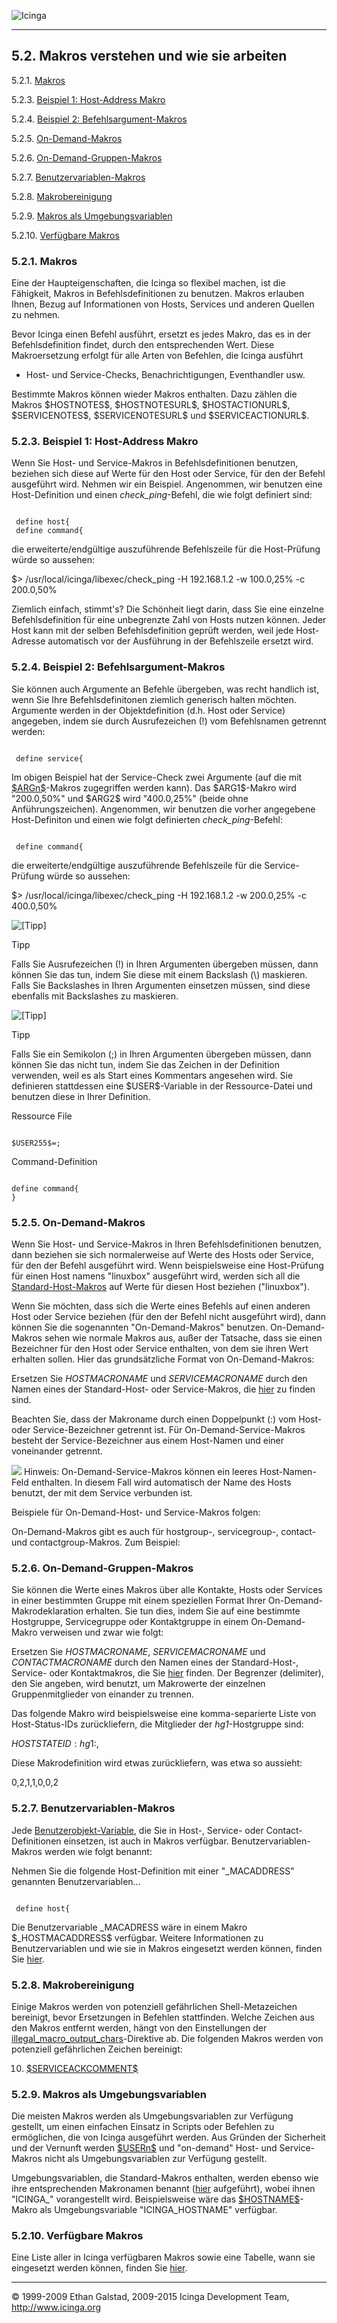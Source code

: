  ![Icinga](../images/logofullsize.png "Icinga") 

* * * * *

5.2. Makros verstehen und wie sie arbeiten
------------------------------------------

5.2.1. [Makros](macros.md#introduction)


5.2.3. [Beispiel 1: Host-Address Makro](macros.md#hostaddressexample)

5.2.4. [Beispiel 2:
Befehlsargument-Makros](macros.md#commandargexample)

5.2.5. [On-Demand-Makros](macros.md#ondemand)

5.2.6. [On-Demand-Gruppen-Makros](macros.md#ondemandgroup)

5.2.7. [Benutzervariablen-Makros](macros.md#customvar)

5.2.8. [Makrobereinigung](macros.md#cleaning)

5.2.9. [Makros als Umgebungsvariablen](macros.md#environmentvars)

5.2.10. [Verfügbare Makros](macros.md#availablelist)

### 5.2.1. Makros

Eine der Haupteigenschaften, die Icinga so flexibel machen, ist die
Fähigkeit, Makros in Befehlsdefinitionen zu benutzen. Makros erlauben
Ihnen, Bezug auf Informationen von Hosts, Services und anderen Quellen
zu nehmen.


Bevor Icinga einen Befehl ausführt, ersetzt es jedes Makro, das es in
der Befehlsdefinition findet, durch den entsprechenden Wert. Diese
Makroersetzung erfolgt für alle Arten von Befehlen, die Icinga ausführt
- Host- und Service-Checks, Benachrichtigungen, Eventhandler usw.

Bestimmte Makros können wieder Makros enthalten. Dazu zählen die Makros
\$HOSTNOTES\$, \$HOSTNOTESURL\$, \$HOSTACTIONURL\$, \$SERVICENOTES\$,
\$SERVICENOTESURL\$ und \$SERVICEACTIONURL\$.

### 5.2.3. Beispiel 1: Host-Address Makro

Wenn Sie Host- und Service-Makros in Befehlsdefinitionen benutzen,
beziehen sich diese auf Werte für den Host oder Service, für den der
Befehl ausgeführt wird. Nehmen wir ein Beispiel. Angenommen, wir
benutzen eine Host-Definition und einen *check\_ping*-Befehl, die wie
folgt definiert sind:

<pre><code>
 define host{
 define command{
</code></pre>

die erweiterte/endgültige auszuführende Befehlszeile für die
Host-Prüfung würde so aussehen:

</code></pre> 
$> /usr/local/icinga/libexec/check_ping -H 192.168.1.2 -w 100.0,25% -c 200.0,50%
</code></pre>

Ziemlich einfach, stimmt's? Die Schönheit liegt darin, dass Sie eine
einzelne Befehlsdefinition für eine unbegrenzte Zahl von Hosts nutzen
können. Jeder Host kann mit der selben Befehlsdefinition geprüft werden,
weil jede Host-Adresse automatisch vor der Ausführung in der
Befehlszeile ersetzt wird.

### 5.2.4. Beispiel 2: Befehlsargument-Makros

Sie können auch Argumente an Befehle übergeben, was recht handlich ist,
wenn Sie Ihre Befehlsdefinitonen ziemlich generisch halten möchten.
Argumente werden in der Objektdefinition (d.h. Host oder Service)
angegeben, indem sie durch Ausrufezeichen (!) vom Befehlsnamen getrennt
werden:

<pre><code>
 define service{
</code></pre>

Im obigen Beispiel hat der Service-Check zwei Argumente (auf die mit
[\$ARGn\$](macrolist.md#macrolist-arg)-Makros zugegriffen werden
kann). Das \$ARG1\$-Makro wird "200.0,50%" und \$ARG2\$ wird "400.0,25%"
(beide ohne Anführungszeichen). Angenommen, wir benutzen die vorher
angegebene Host-Definiton und einen wie folgt definierten
*check\_ping*-Befehl:

<pre><code>
 define command{
</code></pre>

die erweiterte/endgültige auszuführende Befehlszeile für die
Service-Prüfung würde so aussehen:

</code></pre> 
$> /usr/local/icinga/libexec/check_ping -H 192.168.1.2 -w 200.0,25% -c 400.0,50%
</code></pre>

![[Tipp]](../images/tip.png)

Tipp

Falls Sie Ausrufezeichen (!) in Ihren Argumenten übergeben müssen, dann
können Sie das tun, indem Sie diese mit einem Backslash (\\) maskieren.
Falls Sie Backslashes in Ihren Argumenten einsetzen müssen, sind diese
ebenfalls mit Backslashes zu maskieren.

![[Tipp]](../images/tip.png)

Tipp

Falls Sie ein Semikolon (;) in Ihren Argumenten übergeben müssen, dann
können Sie das nicht tun, indem Sie das Zeichen in der Definition
verwenden, weil es als Start eines Kommentars angesehen wird. Sie
definieren stattdessen eine \$USER\$-Variable in der Ressource-Datei und
benutzen diese in Ihrer Definition.

Ressource File

<pre><code>
$USER255$=;
</code></pre>

Command-Definition

<pre><code>
define command{
}
</code></pre>

### 5.2.5. On-Demand-Makros

Wenn Sie Host- und Service-Makros in Ihren Befehlsdefinitionen benutzen,
dann beziehen sie sich normalerweise auf Werte des Hosts oder Service,
für den der Befehl ausgeführt wird. Wenn beispielsweise eine
Host-Prüfung für einen Host namens "linuxbox" ausgeführt wird, werden
sich all die
[Standard-Host-Makros](macrolist.md "5.3. Standard-Makros in Icinga")
auf Werte für diesen Host beziehen ("linuxbox").

Wenn Sie möchten, dass sich die Werte eines Befehls auf einen anderen
Host oder Service beziehen (für den der Befehl nicht ausgeführt wird),
dann können Sie die sogenannten "On-Demand-Makros" benutzen.
On-Demand-Makros sehen wie normale Makros aus, außer der Tatsache, dass
sie einen Bezeichner für den Host oder Service enthalten, von dem sie
ihren Wert erhalten sollen. Hier das grundsätzliche Format von
On-Demand-Makros:



Ersetzen Sie *HOSTMACRONAME* und *SERVICEMACRONAME* durch den Namen
eines der Standard-Host- oder Service-Makros, die
[hier](macrolist.md "5.3. Standard-Makros in Icinga") zu finden sind.

Beachten Sie, dass der Makroname durch einen Doppelpunkt (:) vom Host-
oder Service-Bezeichner getrennt ist. Für On-Demand-Service-Makros
besteht der Service-Bezeichner aus einem Host-Namen und einer
voneinander getrennt.

![](../images/tip.gif) Hinweis: On-Demand-Service-Makros können ein
leeres Host-Namen-Feld enthalten. In diesem Fall wird automatisch der
Name des Hosts benutzt, der mit dem Service verbunden ist.

Beispiele für On-Demand-Host- und Service-Makros folgen:

</code></pre> 
</code></pre>

On-Demand-Makros gibt es auch für hostgroup-, servicegroup-, contact-
und contactgroup-Makros. Zum Beispiel:

</code></pre> 
</code></pre>

### 5.2.6. On-Demand-Gruppen-Makros

Sie können die Werte eines Makros über alle Kontakte, Hosts oder
Services in einer bestimmten Gruppe mit einem speziellen Format Ihrer
On-Demand-Makrodeklaration erhalten. Sie tun dies, indem Sie auf eine
bestimmte Hostgruppe, Servicegruppe oder Kontaktgruppe in einem
On-Demand-Makro verweisen und zwar wie folgt:




Ersetzen Sie *HOSTMACRONAME*, *SERVICEMACRONAME* und *CONTACTMACRONAME*
durch den Namen eines der Standard-Host-, Service- oder Kontaktmakros,
die Sie [hier](macrolist.md "5.3. Standard-Makros in Icinga") finden.
Der Begrenzer (delimiter), den Sie angeben, wird benutzt, um Makrowerte
der einzelnen Gruppenmitglieder von einander zu trennen.

Das folgende Makro wird beispielsweise eine komma-separierte Liste von
Host-Status-IDs zurückliefern, die Mitglieder der *hg1*-Hostgruppe sind:

</code></pre> 
 $HOSTSTATEID:hg1:,$
</code></pre>

Diese Makrodefinition wird etwas zurückliefern, was etwa so aussieht:

</code></pre> 
 0,2,1,1,0,0,2
</code></pre>

### 5.2.7. Benutzervariablen-Makros

Jede
[Benutzerobjekt-Variable](customobjectvars.md "3.5. Maßgeschneiderte Objektvariablen"),
die Sie in Host-, Service- oder Contact-Definitionen einsetzen, ist auch
in Makros verfügbar. Benutzervariablen-Makros werden wie folgt benannt:




Nehmen Sie die folgende Host-Definition mit einer "\_MACADDRESS"
genannten Benutzervariablen...

<pre><code>
 define host{
</code></pre>

Die Benutzervariable \_MACADRESS wäre in einem Makro
\$\_HOSTMACADDRESS\$ verfügbar. Weitere Informationen zu
Benutzervariablen und wie sie in Makros eingesetzt werden können, finden
Sie
[hier](customobjectvars.md "3.5. Maßgeschneiderte Objektvariablen").

### 5.2.8. Makrobereinigung

Einige Makros werden von potenziell gefährlichen Shell-Metazeichen
bereinigt, bevor Ersetzungen in Befehlen stattfinden. Welche Zeichen aus
den Makros entfernt werden, hängt von den Einstellungen der
[illegal\_macro\_output\_chars](configmain.md#configmain-illegal_macro_output_chars)-Direktive
ab. Die folgenden Makros werden von potenziell gefährlichen Zeichen
bereinigt:










10. [\$SERVICEACKCOMMENT\$](macrolist.md#macrolist-serviceackcomment)

### 5.2.9. Makros als Umgebungsvariablen

Die meisten Makros werden als Umgebungsvariablen zur Verfügung gestellt,
um einen einfachen Einsatz in Scripts oder Befehlen zu ermöglichen, die
von Icinga ausgeführt werden. Aus Gründen der Sicherheit und der
Vernunft werden [\$USERn\$](macrolist.md#macrolist-user) und
"on-demand" Host- und Service-Makros nicht als Umgebungsvariablen zur
Verfügung gestellt.

Umgebungsvariablen, die Standard-Makros enthalten, werden ebenso wie
ihre entsprechenden Makronamen benannt
([hier](macrolist.md "5.3. Standard-Makros in Icinga") aufgeführt),
wobei ihnen "ICINGA\_" vorangestellt wird. Beispielsweise wäre das
[\$HOSTNAME\$](macrolist.md#macrolist-hostname)-Makro als
Umgebungsvariable "ICINGA\_HOSTNAME" verfügbar.

### 5.2.10. Verfügbare Makros

Eine Liste aller in Icinga verfügbaren Makros sowie eine Tabelle, wann
sie eingesetzt werden können, finden Sie
[hier](macrolist.md "5.3. Standard-Makros in Icinga").

* * * * *


© 1999-2009 Ethan Galstad, 2009-2015 Icinga Development Team,
http://www.icinga.org
